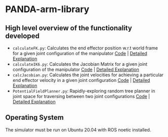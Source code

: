 # PANDA-arm-library
<!-- ### Date Created: 11/22/2022 -->

<!-- Contributors: Raima Sen -->


## High level overview of the functionality developed 
-  `calculateFK.py`: Calculates the end effector position w.r.t world frame for a given joint configuration of the manipulator [Code](Lab1/calculateFK.py) | [Detailed Explanation](Lab1/MEAM520_lab1-2.pdf)
-  `calculateIK6.py`: Calculates the Jacobian Matrix for a given joint configuration of the manipulator [Code](/lib/calcJacobian.py) | [Detailed Explanation](/labs/lab2/meam520_lab2_Sub.pdf)
- `calcJacobian.py`: Calculates the joint velocities for achieving a particular end effector velocity in a given joint configuration [Code](/lib/IK_velocity.py) | [Detailed Explanation](/labs/lab2/meam520_lab2_Sub.pdf)
- `PotentialFieldPlanner.py`: Rapidly-exploring random tree planner in joint space for traversing between two joint configurations [Code](/lib/rrt.py) | [Detailed Explanation](/labs/lab4/meam520_lab4.pdf)



## Operating System

The simulator must be run on Ubuntu 20.04 with ROS noetic installed.

